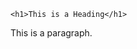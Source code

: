<!DOCTYPE html>
<html>
  <head>
    <title>Matchmaker</title>
</head>
<body>

    <h1>This is a Heading</h1>
  <p>This is a paragraph.</p>

</body>
</html>
